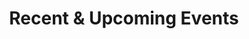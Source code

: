 ---
title: Recent & Upcoming Events
type: landing

sections:
##############################################################################
# 1 · Dynamic list — seminars (.md files in content/event/)
##############################################################################
- block: collection
  content:
    title: Seminars
    page_type: event
    order: desc
    count: 20
  design:
    view: compact
    show_date: true
    show_location: true
    columns: "1"

##############################################################################
# 2 · Manually-curated Workshops & Conferences (HTML cards)
##############################################################################
- block: markdown
  content:
    title: Workshops & Conferences
    text: |
      <!-- CARD · Mathematical Aspects of Learning - 20 Years Later -->
      <div class="media stream-item view-compact">
        <div class="media-body">
          <div class="section-subheading article-title mb-0">
            <a href="https://www.crm.cat/mathematical-aspects-of-learning-theory/"
               target="_blank" rel="noopener">
              Mathematical Aspects of Learning — 20 Years Later
            </a>
          </div>

          <div class="article-style">
            Workshop with talks by Piotr Zwiernik, Gergely Neu & others.
          </div>

          <div class="stream-meta article-metadata">
            9–13&nbsp;Sep&nbsp;2024 · Casa Convalescència
          </div>
        </div>

        <!-- thumbnail on the right -->
        <a class="ml-3"
           href="https://www.crm.cat/mathematical-aspects-of-learning-theory/"
           target="_blank" rel="noopener" aria-label="Mathematical Aspects of Learning 2024">
          <img src="/media/event/featured.jpg"
               alt="Mathematical Aspects of Learning workshop image"
               width="110" height="110" loading="lazy">
        </a>
      </div>

      <!-- CARD · Mathematical Statistics and Learning 2021 -->
      <div class="media stream-item view-compact">
        <div class="media-body">
          <div class="section-subheading article-title mb-0">
            <a href="https://dscbarcelona.wixsite.com/msl2020"
               target="_blank" rel="noopener">
              Mathematical Statistics & Learning 2021
            </a>
          </div>

          <div class="article-style">
            Conference on high-dimensional statistics and ML theory.
          </div>

          <div class="stream-meta article-metadata">
            29&nbsp;Jun – 2&nbsp;Jul&nbsp;2021 · Casa Convalescència
          </div>
        </div>

        <!-- thumbnail on the right -->
        <a class="ml-3"
           href="https://dscbarcelona.wixsite.com/msl2020"
           target="_blank" rel="noopener" aria-label="MSL 2021 image">
          <img src="/media/event/download-7-.jpeg"
               alt="MSL 2021 banner"
               width="110" height="110" loading="lazy">
        </a>
      </div>
      
      <!-- CARD · Google Focused Award Mini-workshop ───────────────────────── -->
      <div class="media stream-item view-compact">
        <div class="media-body">
          <div class="section-subheading article-title mb-0">
            Google Focused Award Mini-workshop
          </div>
          <div class="article-style">
            Joint UPF & Google Zurich workshop on machine-learning theory.
          </div>
          <div class="stream-meta article-metadata">
            7–8&nbsp;Mar&nbsp;2021 · UPF Campus Ciutadella
          </div>
        </div>
        <!-- thumbnail on the right -->
        <a class="ml-3" href="#" aria-label="Workshop image">
          <img src="/media/event/download-6-.jpeg" alt="Mini-workshop banner" width="110" height="110" loading="lazy">
        </a>
      </div>

      <!-- CARD 2 ────────────────────────────────────────────────────────── -->
      <div class="media stream-item view-compact">
        <div class="media-body">
          <div class="section-subheading article-title mb-0">
            <a href="https://example.com/bayescomp-2025" target="_blank" rel="noopener">
              10<sup>th</sup> Bayesian Computing Conference
            </a>
          </div>
          <div class="article-style">
            Advances in scalable Bayesian computation.
          </div>
          <div class="stream-meta article-metadata">
            12–14&nbsp;Jan&nbsp;2025 · UPF Auditorium
          </div>
        </div>

        <a class="ml-3" href="https://example.com/bayescomp-2025" target="_blank" rel="noopener">
          <img src="/media/event/bayescomp2025.png" alt="BayesComp 2025 logo"
               width="110" height="110" loading="lazy">
        </a>
      </div>
  design:
    columns: "1"
---
